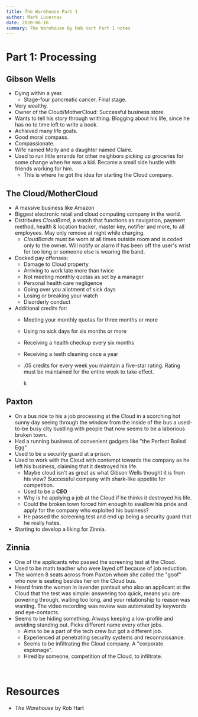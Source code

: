 ```yaml
---
title: The Warehouse Part 1
author: Mark Lucernas
date: 2020-06-16
summary: The Warehouse by Rob Hart Part 1 notes
---
```



# Part 1: Processing

## Gibson Wells

  - Dying within a year.
    * Stage-four pancreatic cancer. Final stage.
  - Very wealthy.
  - Owner of the Cloud/MotherCloud: Successful business store.
  - Wants to tell his story through writhing. Blogging about his life, since he
    has no to time left to write a book.
  - Achieved many life goals.
  - Good moral compass.
  - Compassionate.
  - Wife named Molly and a daughter named Claire.
  - Used to run little errands for other neighbors picking up groceries for some
    change when he was a kid. Became a small side hustle with friends working
    for him.
    * This is where he got the idea for starting the Cloud company.


## The Cloud/MotherCloud

  - A massive business like Amazon
  - Biggest electronic retail and cloud computing company in the world.
  - Distributes _CloudBand_, a watch that functions as navigation, payment
    method, health & location tracker, master key, notifier and more, to all
    employees. May only remove at night while charging.
    - _CloudBands_ must be worn at all times outside room and is coded only to
      the owner. Will notify or alarm if has been off the user's wrist for too
      long or someone else is wearing the band.
  - Docked pay offenses:
    * Damage to Cloud property
    * Arriving to work late more than twice
    * Not meeting monthly quotas as set by a manager
    * Personal health care negligence
    * Going over you allotment of sick days
    * Losing or breaking your watch
    * Disorderly conduct
  - Additional credits for:
    * Meeting your monthly quotas for three months or more
    * Using no sick days for six months or more
    * Receiving a health checkup every six months
    * Receiving a teeth cleaning once a year
    * .05 credits for every week you maintain a five-star rating. Rating must be
      maintained for the entire week to take effect.

      k
## Paxton

  - On a bus ride to his a job processing at the Cloud in a scorching hot sunny
    day seeing through the window from the inside of the bus a used-to-be busy
    city bustling with people that now seems to be a laborious broken town.
  - Had a running business of convenient gadgets like "the Perfect Boiled Egg"
  - Used to be a security guard at a prison.
  - Used to work with the Cloud with contempt towards the company as he left his
    business, claiming that it destroyed his life.
    * Maybe cloud isn't as great as what Gibson Wells thought it is from his
      view? Successful company with shark-like appetite for competition.
    * Used to be a **CEO**
    * Why is he applying a job at the Cloud if he thinks it destroyed his life.
    * Could the broken town forced him enough to swallow his pride and apply for
      the company who exploited his business?
    * He passed the screening test and end up being a security guard that he
      really hates.
  - Starting to develop a liking for Zinnia.


## Zinnia

  - One of the applicants who passed the screening test at the Cloud.
  - Used to be math teacher who were layed off because of job reduction.
  - The women 8 seats across from Paxton whom she called the "goof" who now is
    seating besides her on the Cloud bus.
  - Heard from the woman in lavender pantsuit who also an applicant at the Cloud
    that the test was simple: answering too quick, means you are powering
    through, waiting too long, and your relationship to reason was wanting. The
    video recording was review was automated by keywords and eye-contacts.
  - Seems to be hiding something. Always keeping a low-profile and avoiding
    standing out. Picks different name every other jobs.
    * Aims to be a part of the tech crew but got a different job.
    * Experienced at penetrating security systems and reconnaissance.
    * Seems to be infiltrating the Cloud company. A "corporate espionage".
    * Hired by someone, competition of the Cloud, to infiltrate.


<br>

# Resources

  - _The Warehouse_ by Rob Hart


